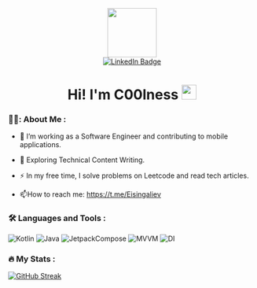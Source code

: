 <div id="header" align="center">
  <img src="https://media.giphy.com/media/M9gbBd9nbDrOTu1Mqx/giphy.gif" width="100"/>

</div>
<div id="header" align="center">
    <a href=https://www.linkedin.com/in/ermekisingaliev/>
    <img src="https://img.shields.io/badge/LinkedIn-blue?style=for-the-badge&logo=linkedin&logoColor=white" alt="LinkedIn Badge"/>
  </a>
  </div>
  <div id="header" align="center">
  <img src="https://komarev.com/ghpvc/?username=C00lness&style=flat-square&color=blue" alt=""/>
</div>
  <div id="header" align="center">
<h1>
  Hi! I'm C00lness
  <img src="https://media.giphy.com/media/hvRJCLFzcasrR4ia7z/giphy.gif" width="30px"/>
</h1>
</div>

### 👨‍💻: About Me :

- :telescope: I’m working as a Software Engineer and contributing to mobile applications.

- :seedling: Exploring Technical Content Writing.

- :zap: In my free time, I solve problems on Leetcode and read tech articles.

- :mailbox:How to reach me: https://t.me/Eisingaliev

### :hammer_and_wrench: Languages and Tools :

![Kotlin](https://img.shields.io/badge/Kotlin-F7DF1E?style=for-the-badge&logo=Kotlin&logoColor=black)
![Java](https://img.shields.io/badge/Java-8A2BE2?style=for-the-badge&logo=Java&logoColor=blue)
![JetpackCompose](https://img.shields.io/badge/Jetpack_Compose-7XZ098?style=for-the-badge&logo=JetpackCompose&logoColor=blue)
![MVVM](https://img.shields.io/badge/MVVM-456781?style=for-the-badge&logo=MVVM&logoColor=blue)
![DI](https://img.shields.io/badge/DI-8A2BE2?style=for-the-badge&logo=DI&logoColor=white)

### :fire: My Stats :

[![GitHub Streak](https://streak-stats.demolab.com?user=C00lness&theme=transparent&hide_border=true&mode=weekly&fire=FF2222&dates=2C68F6&currStreakLabel=2C68F6&currStreakNum=2C68F6)](https://git.io/streak-stats)

